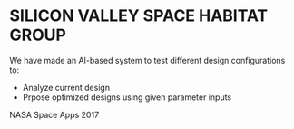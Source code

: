 # SILICON VALLEY SPACE HABITAT GROUP

We have made an AI-based system to test different design configurations to:

- Analyze current design
- Prpose optimized designs using given parameter inputs

NASA Space Apps 2017
